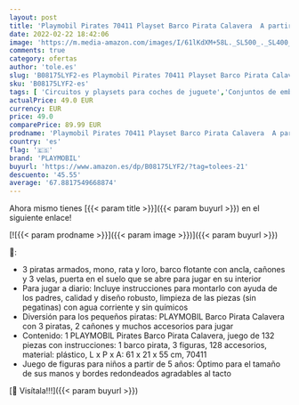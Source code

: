 ```yaml
---
layout: post
title: 'Playmobil Pirates 70411 Playset Barco Pirata Calavera  A partir de 5 años'
date: 2022-02-22 18:42:06
image: 'https://m.media-amazon.com/images/I/61lKdXM+58L._SL500_._SL400_.jpg'
comments: true
category: ofertas
author: 'tole.es'
slug: 'B08175LYF2-es Playmobil Pirates 70411 Playset Barco Pirata Calavera A...'
sku: 'B08175LYF2-es'
tags: [ 'Circuitos y playsets para coches de juguete','Conjuntos de embarcaciones para niños','Juguetes','Juguetes y juegos','Vehículos de juguete para niños','playmobil', ]
actualPrice: 49.0 EUR
currency: EUR
price: 49.0
comparePrice: 89.99 EUR
prodname: 'Playmobil Pirates 70411 Playset Barco Pirata Calavera  A partir de 5 años'
country: 'es'
flag: '🇪🇸'
brand: 'PLAYMOBIL'
buyurl: 'https://www.amazon.es/dp/B08175LYF2/?tag=tolees-21'
descuento: '45.55'
average: '67.8817549668874'
---
```


Ahora mismo tienes [{{< param title >}}]({{< param buyurl >}}) en el siguiente enlace!

[![{{< param prodname >}}]({{< param image >}})]({{< param buyurl >}})

🔎:

- 3 piratas armados, mono, rata y loro, barco flotante con ancla, cañones y 3 velas, puerta en el suelo que se abre para jugar en su interior
- Para jugar a diario: Incluye instrucciones para montarlo con ayuda de los padres, calidad y diseño robusto, limpieza de las piezas (sin pegatinas) con agua corriente y sin químicos
- Diversión para los pequeños piratas: PLAYMOBIL Barco Pirata Calavera con 3 piratas, 2 cañones y muchos accesorios para jugar
- Contenido: 1 PLAYMOBIL Pirates Barco Pirata Calavera, juego de 132 piezas con instrucciones: 1 barco pirata, 3 figuras, 128 accesorios, material: plástico, L x P x A: 61 x 21 x 55 cm, 70411
- Juego de figuras para niños a partir de 5 años: Óptimo para el tamaño de sus manos y bordes redondeados agradables al tacto

[🛒 Visítala!!!]({{< param buyurl >}})
